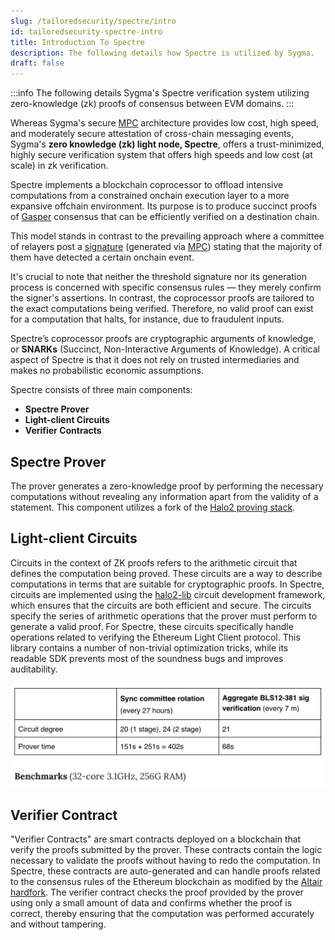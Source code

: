 ```yaml
---
slug: /tailoredsecurity/spectre/intro
id: tailoredsecurity-spectre-intro
title: Introduction To Spectre
description: The following details how Spectre is utilized by Sygma.
draft: false
---
```


:::info
The following details Sygma's Spectre verification system utilizing zero-knowledge (zk) proofs of consensus between EVM domains.
:::

Whereas Sygma's secure [MPC](../02-MPC/02-mpc.md) architecture provides low cost, high speed, and moderately secure attestation of cross-chain messaging events, Sygma's **zero knowledge (zk) light node, Spectre**, offers a trust-minimized, highly secure verification system that offers high speeds and low cost (at scale) in zk verification. 

Spectre implements a blockchain coprocessor to offload intensive computations from a constrained onchain execution layer to a more expansive offchain environment. Its purpose is to produce succinct proofs of [Gasper](https://ethereum.org/en/developers/docs/consensus-mechanisms/pos/gasper/) consensus that can be efficiently verified on a destination chain.

This model stands in contrast to the prevailing approach where a committee of relayers post a [signature](../02-MPC/06-signing.md) (generated via [MPC](../02-MPC/02-mpc.md)) stating that the majority of them have detected a certain onchain event. 

It's crucial to note that neither the threshold signature nor its generation process is concerned with specific consensus rules — they merely confirm the signer's assertions. In contrast, the coprocessor proofs are tailored to the exact computations being verified. Therefore, no valid proof can exist for a computation that halts, for instance, due to fraudulent inputs.

Spectre’s coprocessor proofs are cryptographic arguments of knowledge, or **SNARKs** (Succinct, Non-Interactive Arguments of Knowledge). A critical aspect of Spectre is that it does not rely on trusted intermediaries and makes no probabilistic economic assumptions.

Spectre consists of three main components:
- **Spectre Prover**
- **Light-client Circuits**
- **Verifier Contracts**

## Spectre Prover

The prover generates a zero-knowledge proof by performing the necessary computations without revealing any information apart from the validity of a statement. This component utilizes a fork of the [Halo2 proving stack](https://github.com/privacy-scaling-explorations/halo2). 

## Light-client Circuits

Circuits in the context of ZK proofs refers to the arithmetic circuit that defines the computation being proved. These circuits are a way to describe computations in terms that are suitable for cryptographic proofs. In Spectre, circuits are implemented using the [halo2-lib](https://github.com/axiom-crypto/halo2-lib) circuit development framework, which ensures that the circuits are both efficient and secure. The circuits specify the series of arithmetic operations that the prover must perform to generate a valid proof. For Spectre, these circuits specifically handle operations related to verifying the Ethereum Light Client protocol. This library contains a number of non-trivial optimization tricks, while its readable SDK prevents most of the soundness bugs and improves auditability.

![](<../../../../static/assets/spectre_lightclient_benchmark.png>)

## Verifier Contract

"Verifier Contracts" are smart contracts deployed on a blockchain that verify the proofs submitted by the prover. These contracts contain the logic necessary to validate the proofs without having to redo the computation. In Spectre, these contracts are auto-generated and can handle proofs related to the consensus rules of the Ethereum blockchain as modified by the [Altair hardfork](https://ethereum.org/en/history/#altair). The verifier contract checks the proof provided by the prover using only a small amount of data and confirms whether the proof is correct, thereby ensuring that the computation was performed accurately and without tampering.
